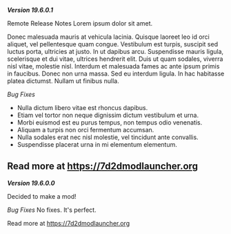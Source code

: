 <b><i>Version 19.6.0.1</i></b>

Remote Release Notes 
Lorem ipsum dolor sit amet.

Donec malesuada mauris at vehicula lacinia. Quisque laoreet leo id orci aliquet, vel pellentesque quam congue. Vestibulum est turpis, suscipit sed luctus porta, ultricies at justo. In ut dapibus arcu. Suspendisse mauris ligula, scelerisque et dui vitae, ultrices hendrerit elit. Duis ut quam sodales, viverra nisl vitae, molestie nisl. Interdum et malesuada fames ac ante ipsum primis in faucibus. Donec non urna massa. Sed eu interdum ligula. In hac habitasse platea dictumst. Nullam ut finibus nulla.

<i>Bug Fixes</i>
- Nulla dictum libero vitae est rhoncus dapibus.
- Etiam vel tortor non neque dignissim dictum vestibulum et urna.
- Morbi euismod est eu purus tempus, non tempus odio venenatis.
- Aliquam a turpis non orci fermentum accumsan.
- Nulla sodales erat nec nisl molestie, vel tincidunt ante convallis.
- Suspendisse placerat urna in mi elementum elementum.


Read more at https://7d2dmodlauncher.org
-----------------------------------------------------------------------------------------
<b><i>Version 19.6.0.0</i></b>

Decided to make a mod!

<i>Bug Fixes</i>
No fixes. It's perfect.

Read more at https://7d2dmodlauncher.org
